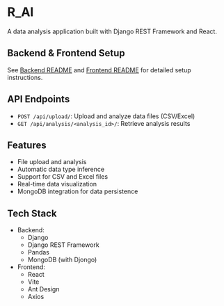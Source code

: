 # R_AI

A data analysis application built with Django REST Framework and React.

## Backend & Frontend Setup

See [Backend README](backend/README.md) and [Frontend README](frontend/README.md) for detailed setup instructions.

## API Endpoints

- `POST /api/upload/`: Upload and analyze data files (CSV/Excel)
- `GET /api/analysis/<analysis_id>/`: Retrieve analysis results

## Features

- File upload and analysis
- Automatic data type inference
- Support for CSV and Excel files
- Real-time data visualization
- MongoDB integration for data persistence

## Tech Stack

- Backend:
  - Django
  - Django REST Framework
  - Pandas
  - MongoDB (with Djongo)
- Frontend:
  - React
  - Vite
  - Ant Design
  - Axios
